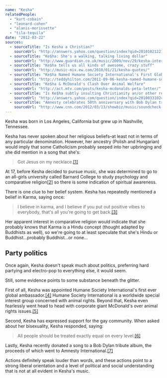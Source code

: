 ```yaml
---
name: "Kesha"
relatedPeople:
  - "kurt-cobain"
  - "leonard-cohen"
  - "alanis-morissette"
  - "tila-tequila"
date: "2012-03-22"
sources:
  - sourceTitle: "Is Kesha a Christian?"
    sourceUrl: "http://answers.yahoo.com/question/index?qid=20101021221604AAbXjly"
  - sourceTitle: "Ke$ha: She's a walking, talking living dollar"
    sourceUrl: "http://www.guardian.co.uk/music/2009/nov/29/kesha-interview-elizabeth-day"
  - sourceTitle: "Ke$ha tells us all kinds of awesome, crazy stuff"
    sourceUrl: "http://music-mix.ew.com/2010/01/21/kesha-quotes/"
  - sourceTitle: "Ke$ha Named Humane Society International's First Global Ambassador"
    sourceUrl: "http://teddyhilton.com/2011-09-06-kesha-named-humane-society-internationals-first-global-ambassador"
  - sourceTitle: "Ke$ha & McDonald's Clash Over Animal Welfare"
    sourceUrl: "http://act.mtv.com/posts/kesha-mcdonalds-peta-letter/"
  - sourceTitle: "Is Ke$ha subtly insulting Christianity an/or other religions?"
    sourceUrl: "http://answers.yahoo.com/question/index?qid=20100331024041AAVTohq"
  - sourceTitle: "Amnesty celebrates 50th anniversary with Bob Dylan tribute album"
    sourceUrl: "http://www.cnn.com/2012/03/13/showbiz/music/soundcheck-amnesty-tribute-album/index.html"
---
```


Kesha was born in Los Angeles, California but grew up in Nashville, Tennessee.

Kesha has never spoken about her religious beliefs–at least not in terms of any particular denomination. However, her ancestry (Polish and Hungarian) would imply that some Catholicism probably seeped into her upbringing and she did mention in a song that she's:

>Got Jesus on my necklace.<a class="source-citation" href="#http://answers.yahoo.com/question/index?qid=20101021221604AAbXjly" title="Is Kesha a Christian?">[1]</a>

At 17, before Kesha decided to pursue music, she was determined to go to an all-girls university called Barnard College to study psychology and comparative religion<a class="source-citation" href="#http://www.guardian.co.uk/music/2009/nov/29/kesha-interview-elizabeth-day" title="Ke$ha: She&apos;s a walking, talking living dollar">[2]</a> so there is some indication of spiritual awareness.

There is one clue to her belief system. Kesha has repeatedly mentioned a belief in Karma, saying once:

>I believe in karma, and I believe if you put out positive vibes to everybody, that's all you're going to get back.<a class="source-citation" href="#http://music-mix.ew.com/2010/01/21/kesha-quotes/" title="Ke$ha tells us all kinds of awesome, crazy stuff">[3]</a>

Her apparent interest in comparative religion would indicate that she probably knows that Karma is a Hindu concept (thought adapted by Buddhists as well), so we're going to at least speculate that she's Hindu or Buddhist…probably Buddhist…or none…


## Party politics

Once again, Kesha doesn't speak much about politics, preferring hard partying and electro-pop to everything else, it would seem.

Still, some evidence points to some substance beneath the glitter.

First of all, Kesha was appointed Humane Society International's first ever global ambassador.<a class="source-citation" href="#http://teddyhilton.com/2011-09-06-kesha-named-humane-society-internationals-first-global-ambassador" title="Ke$ha Named Humane Society International&apos;s First Global Ambassador">[4]</a> Humane Society International is a worldwide special interest group concerned with animal rights. Beyond that, Kesha even fearlessly went head to head with corporate giant McDonald's over animal rights issues.<a class="source-citation" href="#http://act.mtv.com/posts/kesha-mcdonalds-peta-letter/" title="Ke$ha &amp; McDonald&apos;s Clash Over Animal Welfare">[5]</a>

Second, Kesha has expressed support for the gay community. When asked about her bisexuality, Kesha responded, saying:

>All people should be treated exactly equal on every level.<a class="source-citation" href="#http://answers.yahoo.com/question/index?qid=20100331024041AAVTohq" title="Is Ke$ha subtly insulting Christianity an/or other religions?">[6]</a>

Lastly, Kesha recently donated a song to a Bob Dylan tribute album, the proceeds of which went to Amnesty International.<a class="source-citation" href="#http://www.cnn.com/2012/03/13/showbiz/music/soundcheck-amnesty-tribute-album/index.html" title="Amnesty celebrates 50th anniversary with Bob Dylan tribute album">[7]</a>

Actions definitely speak louder than words, and these actions point to a strong liberal orientation and a level of political and social understanding that is not at all evident in Kesha's music.